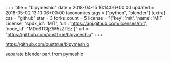 +++
title = "blpymeshio"
date = 2018-04-15 16:14:06+00:00
updated = 2018-05-02 13:10:06+00:00
taxonomies.tags = ["python", "blender"]
[extra]
css = "github"
star = 3
forks_count = 5
license = "{'key': 'mit', 'name': 'MIT License', 'spdx_id': 'MIT', 'url': 'https://api.github.com/licenses/mit', 'node_id': 'MDc6TGljZW5zZTEz'}"
url = "https://github.com/ousttrue/blpymeshio"
+++

<https://github.com/ousttrue/blpymeshio>

separate blender part from pymeshio
